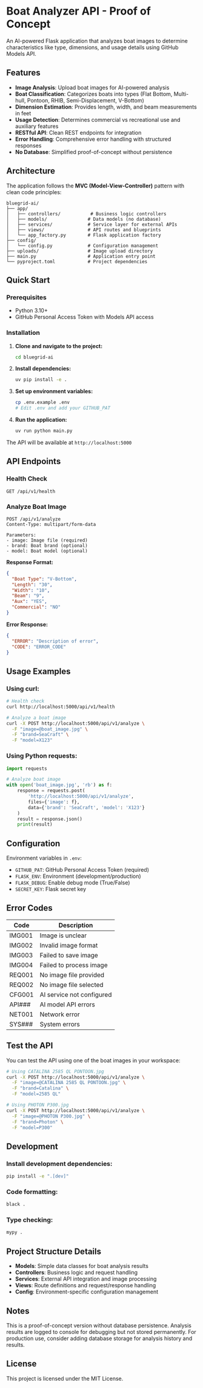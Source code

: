 # Boat Analyzer API - Proof of Concept

An AI-powered Flask application that analyzes boat images to determine characteristics like type, dimensions, and usage details using GitHub Models API.

## Features

- **Image Analysis**: Upload boat images for AI-powered analysis
- **Boat Classification**: Categorizes boats into types (Flat Bottom, Multi-hull, Pontoon, RHIB, Semi-Displacement, V-Bottom)
- **Dimension Estimation**: Provides length, width, and beam measurements in feet
- **Usage Detection**: Determines commercial vs recreational use and auxiliary features
- **RESTful API**: Clean REST endpoints for integration
- **Error Handling**: Comprehensive error handling with structured responses
- **No Database**: Simplified proof-of-concept without persistence

## Architecture

The application follows the **MVC (Model-View-Controller)** pattern with clean code principles:

```
bluegrid-ai/
├── app/
│   ├── controllers/           # Business logic controllers
│   ├── models/               # Data models (no database)
│   ├── services/             # Service layer for external APIs
│   ├── views/                # API routes and blueprints
│   └── app_factory.py        # Flask application factory
├── config/
│   └── config.py             # Configuration management
├── uploads/                  # Image upload directory
├── main.py                   # Application entry point
└── pyproject.toml            # Project dependencies
```

## Quick Start

### Prerequisites

- Python 3.10+
- GitHub Personal Access Token with Models API access

### Installation

1. **Clone and navigate to the project:**
   ```bash
   cd bluegrid-ai
   ```

2. **Install dependencies:**
   ```bash
   uv pip install -e .
   ```

3. **Set up environment variables:**
   ```bash
   cp .env.example .env
   # Edit .env and add your GITHUB_PAT
   ```

4. **Run the application:**
   ```bash
   uv run python main.py
   ```

The API will be available at `http://localhost:5000`

## API Endpoints

### Health Check
```
GET /api/v1/health
```

### Analyze Boat Image
```
POST /api/v1/analyze
Content-Type: multipart/form-data

Parameters:
- image: Image file (required)
- brand: Boat brand (optional)
- model: Boat model (optional)
```

**Response Format:**
```json
{
  "Boat Type": "V-Bottom",
  "Length": "30",
  "Width": "10", 
  "Beam": "9",
  "Aux": "YES",
  "Commercial": "NO"
}
```

**Error Response:**
```json
{
  "ERROR": "Description of error",
  "CODE": "ERROR_CODE"
}
```

## Usage Examples

### Using curl:
```bash
# Health check
curl http://localhost:5000/api/v1/health

# Analyze a boat image
curl -X POST http://localhost:5000/api/v1/analyze \
  -F "image=@boat_image.jpg" \
  -F "brand=SeaCraft" \
  -F "model=X123"
```

### Using Python requests:
```python
import requests

# Analyze boat image
with open('boat_image.jpg', 'rb') as f:
    response = requests.post(
        'http://localhost:5000/api/v1/analyze',
        files={'image': f},
        data={'brand': 'SeaCraft', 'model': 'X123'}
    )
    result = response.json()
    print(result)
```

## Configuration

Environment variables in `.env`:

- `GITHUB_PAT`: GitHub Personal Access Token (required)
- `FLASK_ENV`: Environment (development/production)
- `FLASK_DEBUG`: Enable debug mode (True/False)
- `SECRET_KEY`: Flask secret key

## Error Codes

| Code | Description |
|------|-------------|
| IMG001 | Image is unclear |
| IMG002 | Invalid image format |
| IMG003 | Failed to save image |
| IMG004 | Failed to process image |
| REQ001 | No image file provided |
| REQ002 | No image file selected |
| CFG001 | AI service not configured |
| API### | AI model API errors |
| NET001 | Network error |
| SYS### | System errors |

## Test the API

You can test the API using one of the boat images in your workspace:

```bash
# Using CATALINA 2585 QL PONTOON.jpg
curl -X POST http://localhost:5000/api/v1/analyze \
  -F "image=@CATALINA 2585 QL PONTOON.jpg" \
  -F "brand=Catalina" \
  -F "model=2585 QL"

# Using PHOTON P300.jpg
curl -X POST http://localhost:5000/api/v1/analyze \
  -F "image=@PHOTON P300.jpg" \
  -F "brand=Photon" \
  -F "model=P300"
```

## Development

### Install development dependencies:
```bash
pip install -e ".[dev]"
```

### Code formatting:
```bash
black .
```

### Type checking:
```bash
mypy .
```

## Project Structure Details

- **Models**: Simple data classes for boat analysis results
- **Controllers**: Business logic and request handling  
- **Services**: External API integration and image processing
- **Views**: Route definitions and request/response handling
- **Config**: Environment-specific configuration management

## Notes

This is a proof-of-concept version without database persistence. Analysis results are logged to console for debugging but not stored permanently. For production use, consider adding database storage for analysis history and results.

## License

This project is licensed under the MIT License.
